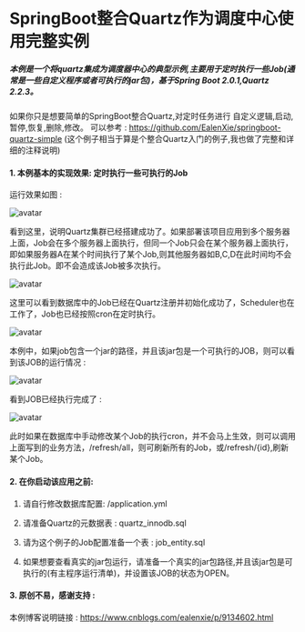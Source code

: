 SpringBoot整合Quartz作为调度中心使用完整实例
=======================================

##### 本例是一个将quartz集成为调度器中心的典型示例,主要用于定时执行一些Job(通常是一些自定义程序或者可执行的jar包)，基于Spring Boot 2.0.1,Quartz 2.2.3。


如果你只是想要简单的SpringBoot整合Quartz,对定时任务进行 自定义逻辑,启动,暂停,恢复,删除,修改。
可以参考 : https://github.com/EalenXie/springboot-quartz-simple (这个例子相当于算是个整合Quartz入门的例子,我也做了完整和详细的注释说明)


#### 1. 本例基本的实现效果: 定时执行一些可执行的Job
    
运行效果如图 : 
    
![avatar](https://images2018.cnblogs.com/blog/994599/201806/994599-20180604172924530-190555264.png)
    
看到这里，说明Quartz集群已经搭建成功了。如果部署该项目应用到多个服务器上面，Job会在多个服务器上面执行，但同一个Job只会在某个服务器上面执行，即如果服务器A在某个时间执行了某个Job,则其他服务器如B,C,D在此时间均不会执行此Job。即不会造成该Job被多次执行。
         
![avatar](https://images2018.cnblogs.com/blog/994599/201806/994599-20180604173534786-1611962860.png)
  
这里可以看到数据库中的Job已经在Quartz注册并初始化成功了，Scheduler也在工作了，Job也已经按照cron在定时执行。
    
![avatar](https://images2018.cnblogs.com/blog/994599/201806/994599-20180604173727992-1988871504.png)
    
本例中，如果job包含一个jar的路径，并且该jar包是一个可执行的JOB，则可以看到该JOB的运行情况 : 
    
![avatar](https://img2018.cnblogs.com/blog/994599/201812/994599-20181214111924171-613541575.png)
    
看到JOB已经执行完成了 : 
    
![avatar](https://img2018.cnblogs.com/blog/994599/201812/994599-20181214112047742-1459267679.png)
    
此时如果在数据库中手动修改某个Job的执行cron，并不会马上生效，则可以调用上面写到的业务方法，/refresh/all，则可刷新所有的Job，或/refresh/{id},刷新某个Job。
    
#### 2. 在你启动该应用之前: 
    
   1. 请自行修改数据库配置: /application.yml  

   2. 请准备Quartz的元数据表 : quartz_innodb.sql
        
   3. 请为这个例子的Job配置准备一个表 : job_entity.sql
    
   4. 如果想要查看真实的jar包运行，请准备一个真实的jar包路径,并且该jar包是可执行的(有主程序运行清单)，并设置该JOB的状态为OPEN。

#### 3. 原创不易，感谢支持 :  

本例博客说明链接 : https://www.cnblogs.com/ealenxie/p/9134602.html              
    



